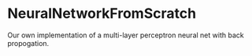 # NeuralNetworkFromScratch
Our own implementation of a multi-layer perceptron neural net with back propogation.
